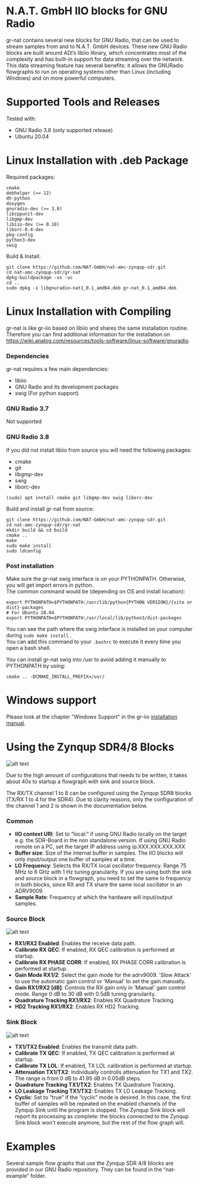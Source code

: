 # N.A.T. GmbH IIO blocks for GNU Radio

gr-nat contains several new blocks for GNU Radio, that can be used to stream samples from and to N.A.T. GmbH devices. These new GNU Radio blocks are built around ADI’s libiio library, which concentrates most of the complexity and has built-in support for data streaming over the network. This data streaming feature has several benefits: it allows the GNURadio flowgraphs to run on operating systems other than Linux (including Windows) and on more powerful computers.

# Supported Tools and Releases

Tested with:
* GNU Radio 3.8 (only supported release)
* Ubuntu 20.04

# Linux Installation with .deb Package
Required packages:

```
cmake
debhelper (>= 12)
dh-python
doxygen
gnuradio-dev (>= 3.8)
libcppunit-dev
libgmp-dev
libiio-dev (>= 0.18)
liborc-0.4-dev
pkg-config
python3-dev
swig
```
Build & Install:

```
git clone https://github.com/NAT-GmbH/nat-amc-zynqup-sdr.git
cd nat-amc-zynqup-sdr/gr-nat
dpkg-buildpackage -us -uc
cd ..
sudo dpkg -i libgnuradio-nat1_0.1_amd64.deb gr-nat_0.1_amd64.deb
```

# Linux Installation with Compiling

gr-nat is like gr-iio based on libiio and shares the same installation routine.  
Therefore you can find additional information for the installation on https://wiki.analog.com/resources/tools-software/linux-software/gnuradio.

### Dependencies

gr-nat requires a few main dependencies:

* libiio
* GNU Radio and its development packages
* swig (For python support)

### GNU Radio 3.7

Not supported

### GNU Radio 3.8

If you did not install libiio from source you will need the following packages:

* cmake
* git
* libgmp-dev
* swig
* liborc-dev

```
(sudo) apt install cmake git libgmp-dev swig liborc-dev
```
Build and install gr-nat from source:
```
git clone https://github.com/NAT-GmbH/nat-amc-zynqup-sdr.git
cd nat-amc-zynqup-sdr/gr-nat
mkdir build && cd build
cmake ..
make
sudo make install
sudo ldconfig
```

### Post installation

Make sure the gr-nat swig interface is on your PYTHONPATH. Otherwise, you will get import errors in python.  
The common command would be (depending on OS and install location):


```
export PYTHONPATH=$PYTHONPATH:/usr/lib/python{PYTHON VERSION}/{site or dist}-packages
# For Ubuntu 20.04
export PYTHONPATH=$PYTHONPATH:/usr/local/lib/python3/dist-packages
```

You can see the path where the swig interface is installed on your computer during `sudo make install` .  
You can add this command to your `.bashrc` to execute it every time you open a bash shell.

You can install gr-nat swig into /usr to avoid adding it manually to PYTHONPATH by using:
```
cmake .. -DCMAKE_INSTALL_PREFIX=/usr/
```



# Windows support

Please look at the chapter "Windows Support" in the gr-iio [installation manual](https://wiki.analog.com/resources/tools-software/linux-software/gnuradio).

# Using the Zynqup SDR4/8 Blocks


![alt text](assets/gnuradio1.png "Zyqnup SDR8 Source and Sink")

Due to the high amount of configurations that needs to be written, it takes about 40s to startup a flowgraph with sink and source block.

The RX/TX channel 1 to 8 can be configured using the Zynqup SDR8 blocks (TX/RX 1 to 4 for the SDR4). Due to clarity reasons, only the configuration of the channel 1 and 2 is shown in the documentation below.

### Common


* **IIO context URI**: Set to “local:” if using GNU Radio locally on the target e.g. the SDR-Board in the non standalone version. If using GNU Radio remote on a PC, set the target IP address using ip:XXX.XXX.XXX.XXX
* **Buffer size**: Size of the internal buffer in samples. The IIO blocks will only input/output one buffer of samples at a time.
* **LO Frequency**:  Selects the RX/TX local oscillator frequency. Range 75 MHz to 6 GHz with 1 Hz tuning granularity. If you are using both the sink and source block in a flowgraph, you need to set the same lo frequency in both blocks, since RX and TX share the same local oscillator in an ADRV9009.
* **Sample Rate**: Frequency at which the hardware will input/output samples.


### Source Block


![alt text](assets/gnuradio3.png "Properties for RX1 and RX2")

* **RX1/RX2 Enabled**: Enables the receive data path.
* **Calibrate RX QEC**: If enabled, RX QEC calibration is performed at startup.
* **Calibrate RX PHASE CORR**: If enabled, RX PHASE CORR calibration is performed at startup.
* **Gain Mode RX1/2**: Select the gain mode for the adrv9009. 'Slow Attack' to use the automatic gain control or 'Manual' to set the gain manually.
* **Gain RX1/RX2 [dB]**:  Controls the RX gain only in 'Manual' gain control mode. Range 0 dB to 30 dB with 0.5dB tuning granularity.
* **Quadrature Tracking RX1/RX2**: Enables RX Quadrature Tracking.
* **HD2 Tracking RX1/RX2**: Enables RX HD2 Tracking.

### Sink Block


![alt text](assets/gnuradio4.png "Properties for TX1 and TX2")

* **TX1/TX2 Enabled**: Enables the transmit data path.
* **Calibrate TX QEC**: If enabled, TX QEC calibration is performed at startup.
* **Calibrate TX LOL**: If enabled, TX LOL calibration is performed at startup.
* **Attenuation TX1/TX2**:  Individually controlls attenuation for TX1 and TX2. The range is from 0 dB to 41.95 dB in 0.05dB steps.
* **Quadrature Tracking TX1/TX2**: Enables TX Quadrature Tracking.
* **LO Leakage Tracking TX1/TX2**: Enables TX LO Leakage Tracking.
* **Cyclic**: Set to “true” if the “cyclic” mode is desired. In this case, the first buffer of samples will be repeated on the enabled channels of the Zynqup Sink until the program is stopped.
The Zynqup Sink block will report its processing as complete: the blocks connected to the Zynqup Sink block won't execute anymore, but the rest of the flow graph will.


# Examples

Several sample flow graphs that use the Zynqup SDR 4/8 blocks are provided in our GNU Radio repository. They can be found in the “nat-example” folder.
